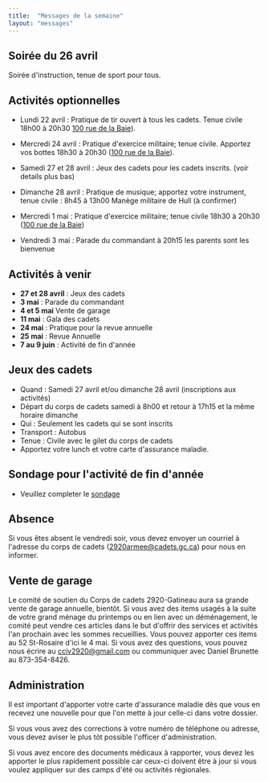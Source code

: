 ```yaml
---
title:  "Messages de la semaine"
layout: "messages"
---
```


## Soirée du 26 avril

Soirée d'instruction, tenue de sport pour tous.


## Activités optionnelles

- Lundi 22 avril : Pratique de tir ouvert à tous les cadets. Tenue civile 18h00 à 20h30  [100 rue de la Baie](/information/comment-nous-rejoindre/)).

- Mercredi 24 avril : Pratique d'exercice militaire; tenue civile. Apportez vos bottes 18h30 à 20h30 ([100 rue de la Baie](/information/comment-nous-rejoindre/)).

- Samedi 27 et 28 avril : Jeux des cadets pour les cadets inscrits. (voir details plus bas)
  
- Dimanche 28 avril : Pratique de musique; apportez votre instrument, tenue civile : 8h45 à 13h00  Manège militaire de Hull (à confirmer)
  
- Mercredi 1 mai : Pratique d'exercice militaire; tenue civile 18h30 à 20h30 ([100 rue de la Baie](/information/comment-nous-rejoindre/))

- Vendredi 3 mai : Parade du commandant à 20h15 les parents sont les bienvenue


## Activités à venir

- **27 et 28 avril** : Jeux des cadets 
- **3 mai** : Parade du commandant
- **4 et 5 mai** Vente de garage
- **11 mai** : Gala des cadets  
- **24 mai** : Pratique pour la revue annuelle
- **25 mai** : Revue Annuelle 
- **7 au 9 juin**  : Activité de fin d'année 

## Jeux des cadets

- Quand : Samedi 27 avril et/ou dimanche 28 avril (inscriptions aux activités)
- Départ du corps de cadets samedi à 8h00 et retour à 17h15 et la même horaire dimanche
- Qui : Seulement les cadets qui se sont inscrits
- Transport : Autobus 
- Tenue : Civile avec le gilet du corps de cadets
- Apportez votre lunch et votre carte d'assurance maladie.

## Sondage pour l'activité de fin d'année

- Veuillez completer le [sondage](https://docs.google.com/forms/d/e/1FAIpQLSfuGwhhZwkkelX0Ioh26kDOGDX_eelR1XNtFNM8tDN0rujeUQ/viewform?usp=sf_link)
  
## Absence

Si vous êtes absent le vendredi soir, vous devez envoyer un courriel à l'adresse du corps de cadets (<2920armee@cadets.gc.ca>) pour nous en informer.

## Vente de garage

Le comité de soutien du Corps de cadets 2920-Gatineau aura sa grande vente de garage annuelle, bientôt. Si vous avez des items usagés à la suite de votre grand ménage du printemps ou en lien avec un déménagement, le comité peut vendre ces articles dans le but d'offrir des services et activités l'an prochain avec les sommes recueillies. Vous pouvez apporter ces items au 52 St-Rosaire d'ici le 4 mai. Si vous avez des questions, vous pouvez nous écrire au <cciv2920@gmail.com> ou communiquer avec Daniel Brunette au 873-354-8426.

## Administration

Il est important d'apporter votre carte d'assurance maladie dès que vous en recevez une nouvelle pour que l'on mette à jour celle-ci dans votre dossier.

Si vous vous avez des corrections à votre numéro de téléphone ou adresse, vous devez aviser le plus tôt possible l'officer d'administration. 

Si vous avez encore des documents médicaux à rapporter, vous devez les apporter le plus rapidement possible car ceux-ci doivent être à jour si vous voulez appliquer sur des camps d'été ou activités régionales.
  
